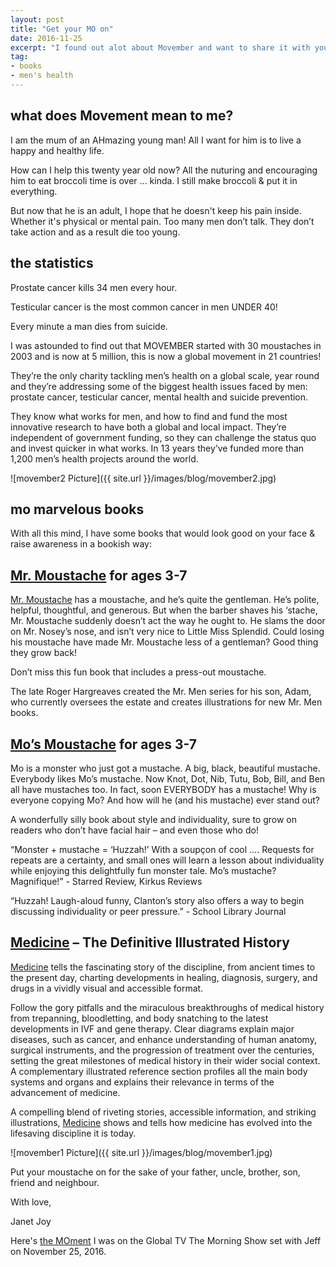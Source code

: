 ```yaml
---
layout: post
title: "Get your MO on"
date: 2016-11-25  
excerpt: "I found out alot about Movember and want to share it with you!"
tag:
- books
- men's health
---
```


## what does Movement mean to me?

I am the mum of an AHmazing young man!  All I want for him is to live a happy and healthy life.

How can I help this twenty year old now? All the nuturing and encouraging him to eat broccoli time is over ... kinda. I still make broccoli & put it in everything.

But now that he is an adult, I hope that he doesn't keep his pain inside. Whether it's physical or mental pain. Too many men don’t talk. They don’t take action and as a result die too young.

## the statistics

Prostate cancer kills 34 men every hour.

Testicular cancer is the most common cancer in men UNDER 40!

Every minute a man dies from suicide.

I was astounded to find out that MOVEMBER started with 30 moustaches in 2003 and is now at 5 million, this is now a global movement in 21 countries!

They’re the only charity tackling men’s health on a global scale, year round and they’re addressing some of the biggest health issues faced by men: prostate cancer, testicular cancer, mental health and suicide prevention.

They know what works for men, and how to find and fund the most innovative research to have both a global and local impact. They’re independent of government funding, so they can challenge the status quo and invest quicker in what works. In 13 years they’ve funded more than 1,200 men’s health projects around the world.

![movember2 Picture]({{ site.url }}/images/blog/movember2.jpg)

## mo marvelous books

With all this mind, I have some books that would look good on your face & raise awareness in a bookish way:

## [Mr. Moustache](http://penguinrandomhouse.ca/books/315975/mr-moustache#9780843180817) for ages 3-7

[Mr. Moustache](http://penguinrandomhouse.ca/books/315975/mr-moustache#9780843180817) has a moustache, and he’s quite the gentleman. He’s polite, helpful, thoughtful, and generous. But when the barber shaves his ‘stache, Mr. Moustache suddenly doesn’t act the way he ought to. He slams the door on Mr. Nosey’s nose, and isn’t very nice to Little Miss Splendid. Could losing his moustache have made Mr. Moustache less of a gentleman? Good thing they grow back!

Don’t miss this fun book that includes a press-out moustache.

The late Roger Hargreaves created the Mr. Men series for his son, Adam, who currently oversees the estate and creates illustrations for new Mr. Men books.

## [Mo’s Moustache](http://penguinrandomhouse.ca/books/225626/mos-mustache#9781101918555) for ages 3-7

Mo is a monster who just got a mustache. A big, black, beautiful mustache. Everybody likes Mo’s mustache. Now Knot, Dot, Nib, Tutu, Bob, Bill, and Ben all have mustaches too. In fact, soon EVERYBODY has a mustache! Why is everyone copying Mo? And how will he (and his mustache) ever stand out?

A wonderfully silly book about style and individuality, sure to grow on readers who don’t have facial hair – and even those who do!

“Monster + mustache = ‘Huzzah!’ With a soupçon of cool …. Requests for repeats are a certainty, and small ones will learn a lesson about individuality while enjoying this delightfully fun monster tale. Mo’s mustache? Magnifique!” - Starred Review, Kirkus Reviews

“Huzzah! Laugh-aloud funny, Clanton’s story also offers a way to begin discussing individuality or peer pressure.” - School Library Journal

## [Medicine](http://penguinrandomhouse.ca/books/541740/medicine#9781465453419) – The Definitive Illustrated History

[Medicine](http://penguinrandomhouse.ca/books/541740/medicine#9781465453419) tells the fascinating story of the discipline, from ancient times to the present day, charting developments in healing, diagnosis, surgery, and drugs in a vividly visual and accessible format.

Follow the gory pitfalls and the miraculous breakthroughs of medical history from trepanning, bloodletting, and body snatching to the latest developments in IVF and gene therapy. Clear diagrams explain major diseases, such as cancer, and enhance understanding of human anatomy, surgical instruments, and the progression of treatment over the centuries, setting the great milestones of medical history in their wider social context. A complementary illustrated reference section profiles all the main body systems and organs and explains their relevance in terms of the advancement of medicine.

A compelling blend of riveting stories, accessible information, and striking illustrations, [Medicine](http://penguinrandomhouse.ca/books/541740/medicine#9781465453419) shows and tells how medicine has evolved into the lifesaving discipline it is today.

![movember1 Picture]({{ site.url }}/images/blog/movember1.jpg)

Put your moustache on for the sake of your father, uncle, brother, son, friend and neighbour.

With love,

Janet Joy

Here's [the MOment](http://globalnews.ca/video/3088642/movember-themed-books-that-bring-awareness-to-mens-health) I was on the Global TV The Morning Show set with Jeff on November 25, 2016.
